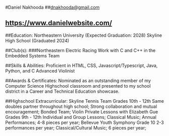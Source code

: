 #Daniel Nakhooda
##dnakhooda@gmail.com
## https://www.danielwebsite.com/

##Education: 
Northeastern University (Expected Graduation: 2028)
Skyline High School (Graduated 2024)

##Club(s):
###Northeastern Electric Racing
Work with C and C++ in the Embedded Systems Team

##Skills & Abilities:
Proficient in HTML, CSS, Javascript/Typescript, Java, Python, and C
Advanced Violinist

##Awards & Certificates:
Nominated as an outstanding member of my Computer Science Highschool
classroom and presented to my school district in a Career and Technical Education
showcase.

##Highschool Extracurricular: 
Skyline Tennis Team							                    Grades 10th - 12th
Same doubles partner throughout high school; Strong collaboration and mutual encouragement; Bonded Team; 
Violin Private Lessons with Elizabeth Gue				        Grades 9th - 12th
Individual and Group Lessons; Classical Music; Annual Performances; 4-8 pieces per year;
Bellevue Youth Symphony						                    Grade 10
2-3 performances per year; Classical/Cultural Music; 6 pieces per year;